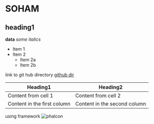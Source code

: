 # SOHAM

## heading1
**data**
*some italics*

* Item 1
* Item 2
  * Item 2a
  * Item 2b

link to git hub directory [github dir](http://github.com/soham-cedcoss)

Heading1 | Heading2
-------- | -------------
Content from cell 1 | Content from cell 2
Content in the first column | Content in the second column

using framework ![phalcon](https://static.javatpoint.com/phalcon/images/phalcon-tutorial.jpg)
